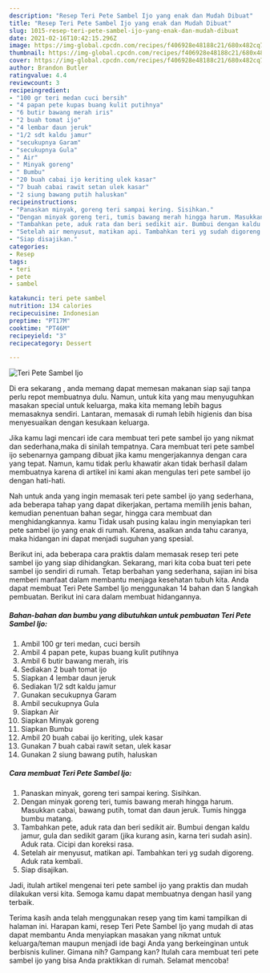 ```yaml
---
description: "Resep Teri Pete Sambel Ijo yang enak dan Mudah Dibuat"
title: "Resep Teri Pete Sambel Ijo yang enak dan Mudah Dibuat"
slug: 1015-resep-teri-pete-sambel-ijo-yang-enak-dan-mudah-dibuat
date: 2021-02-16T10:42:15.296Z
image: https://img-global.cpcdn.com/recipes/f406928e48188c21/680x482cq70/teri-pete-sambel-ijo-foto-resep-utama.jpg
thumbnail: https://img-global.cpcdn.com/recipes/f406928e48188c21/680x482cq70/teri-pete-sambel-ijo-foto-resep-utama.jpg
cover: https://img-global.cpcdn.com/recipes/f406928e48188c21/680x482cq70/teri-pete-sambel-ijo-foto-resep-utama.jpg
author: Brandon Butler
ratingvalue: 4.4
reviewcount: 3
recipeingredient:
- "100 gr teri medan cuci bersih"
- "4 papan pete kupas buang kulit putihnya"
- "6 butir bawang merah iris"
- "2 buah tomat ijo"
- "4 lembar daun jeruk"
- "1/2 sdt kaldu jamur"
- "secukupnya Garam"
- "secukupnya Gula"
- " Air"
- " Minyak goreng"
- " Bumbu"
- "20 buah cabai ijo keriting ulek kasar"
- "7 buah cabai rawit setan ulek kasar"
- "2 siung bawang putih haluskan"
recipeinstructions:
- "Panaskan minyak, goreng teri sampai kering. Sisihkan."
- "Dengan minyak goreng teri, tumis bawang merah hingga harum. Masukkan cabai, bawang putih, tomat dan daun jeruk. Tumis hingga bumbu matang."
- "Tambahkan pete, aduk rata dan beri sedikit air. Bumbui dengan kaldu jamur, gula dan sedikit garam (jika kurang asin, karna teri sudah asin). Aduk rata. Cicipi dan koreksi rasa."
- "Setelah air menyusut, matikan api. Tambahkan teri yg sudah digoreng. Aduk rata kembali."
- "Siap disajikan."
categories:
- Resep
tags:
- teri
- pete
- sambel

katakunci: teri pete sambel 
nutrition: 134 calories
recipecuisine: Indonesian
preptime: "PT17M"
cooktime: "PT46M"
recipeyield: "3"
recipecategory: Dessert

---
```



![Teri Pete Sambel Ijo](https://img-global.cpcdn.com/recipes/f406928e48188c21/680x482cq70/teri-pete-sambel-ijo-foto-resep-utama.jpg)

Di era  sekarang , anda memang dapat memesan makanan siap saji tanpa perlu repot membuatnya dulu. Namun, untuk kita yang mau menyuguhkan masakan special untuk keluarga, maka kita memang lebih bagus memasaknya sendiri. Lantaran, memasak di rumah lebih higienis dan bisa menyesuaikan dengan kesukaan keluarga.

Jika kamu lagi mencari ide cara membuat teri pete sambel ijo yang nikmat dan sederhana,maka di sinilah tempatnya. Cara membuat teri pete sambel ijo  sebenarnya gampang dibuat jika kamu mengerjakannya dengan cara yang tepat. Namun, kamu tidak perlu khawatir akan tidak berhasil dalam membuatnya 
karena di artikel ini kami akan mengulas teri pete sambel ijo dengan hati-hati.  



Nah untuk anda yang ingin memasak teri pete sambel ijo yang sederhana, ada beberapa tahap yang dapat dikerjakan, pertama memilih jenis bahan, kemudian penentuan bahan segar, hingga cara membuat dan menghidangkannya. kamu Tidak usah pusing kalau ingin menyiapkan teri pete sambel ijo yang enak di rumah. Karena, asalkan anda  tahu caranya, maka hidangan ini dapat menjadi suguhan yang spesial.

Berikut ini, ada beberapa cara praktis  dalam memasak resep teri pete sambel ijo yang siap dihidangkan. Sekarang, mari kita coba buat teri pete sambel ijo sendiri di rumah. Tetap berbahan yang sederhana, sajian ini bisa memberi manfaat dalam membantu menjaga kesehatan tubuh kita. Anda dapat membuat Teri Pete Sambel Ijo menggunakan 14 bahan dan 5 langkah pembuatan. Berikut ini cara dalam membuat hidangannya.

<!--inarticleads1-->

##### Bahan-bahan dan bumbu yang dibutuhkan untuk pembuatan Teri Pete Sambel Ijo:

1. Ambil 100 gr teri medan, cuci bersih
1. Ambil 4 papan pete, kupas buang kulit putihnya
1. Ambil 6 butir bawang merah, iris
1. Sediakan 2 buah tomat ijo
1. Siapkan 4 lembar daun jeruk
1. Sediakan 1/2 sdt kaldu jamur
1. Gunakan secukupnya Garam
1. Ambil secukupnya Gula
1. Siapkan  Air
1. Siapkan  Minyak goreng
1. Siapkan  Bumbu
1. Ambil 20 buah cabai ijo keriting, ulek kasar
1. Gunakan 7 buah cabai rawit setan, ulek kasar
1. Gunakan 2 siung bawang putih, haluskan




<!--inarticleads2-->

##### Cara membuat Teri Pete Sambel Ijo:

1. Panaskan minyak, goreng teri sampai kering. Sisihkan.
1. Dengan minyak goreng teri, tumis bawang merah hingga harum. Masukkan cabai, bawang putih, tomat dan daun jeruk. Tumis hingga bumbu matang.
1. Tambahkan pete, aduk rata dan beri sedikit air. Bumbui dengan kaldu jamur, gula dan sedikit garam (jika kurang asin, karna teri sudah asin). Aduk rata. Cicipi dan koreksi rasa.
1. Setelah air menyusut, matikan api. Tambahkan teri yg sudah digoreng. Aduk rata kembali.
1. Siap disajikan.




Jadi, itulah artikel mengenai  teri pete sambel ijo  yang praktis dan mudah dilakukan versi kita. Semoga kamu dapat membuatnya dengan hasil yang terbaik. 

Terima kasih anda telah menggunakan resep yang tim kami tampilkan di halaman ini. Harapan kami, resep  Teri Pete Sambel Ijo yang mudah di atas dapat membantu Anda menyiapkan masakan yang nikmat untuk keluarga/teman maupun menjadi ide bagi Anda yang berkeinginan untuk berbisnis kuliner. Gimana nih? Gampang kan? Itulah cara membuat teri pete sambel ijo yang bisa Anda praktikkan di rumah. Selamat mencoba!


